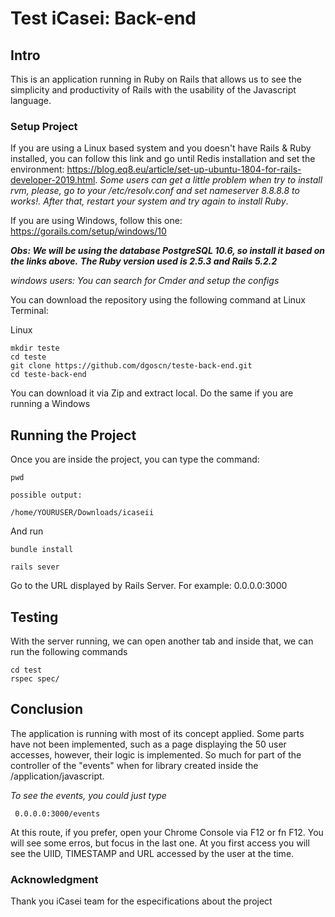 # Test iCasei: Back-end


## Intro

This is an application running in Ruby on Rails that allows us to see the simplicity and productivity of Rails with the usability of the Javascript language.

### Setup Project

If you are using a Linux based system and you doesn't have Rails & Ruby installed, you can follow this link and go until Redis installation and set the environment: https://blog.eq8.eu/article/set-up-ubuntu-1804-for-rails-developer-2019.html. *Some users can get a little problem when try to install rvm, please, go to your /etc/resolv.conf and set nameserver 8.8.8.8 to works!. After that, restart your system and try again to install Ruby*.

If you are using Windows, follow this one: https://gorails.com/setup/windows/10

***Obs: We will be using the database PostgreSQL 10.6, so install it based on the links above.***
***The Ruby version used is 2.5.3  and Rails 5.2.2***

*windows users: You can search for Cmder and setup the configs*

You can download the repository using the following command at Linux Terminal:


Linux
```
mkdir teste
cd teste
git clone https://github.com/dgoscn/teste-back-end.git
cd teste-back-end

```
You can download it via Zip and extract local. Do the same if you are running a Windows

## Running the Project

Once you are inside the project, you can type the command:

```
pwd

possible output:

/home/YOURUSER/Downloads/icaseii
```
And run
```
bundle install
```
```
rails sever
```
Go to the URL displayed by Rails Server. For example: 0.0.0.0:3000

## Testing 

With the server running, we can open another tab and inside that, we can run the following commands
```
cd test
rspec spec/
```

## Conclusion

The application is running with most of its concept applied. Some parts have not been implemented, such as a page displaying the 50 user accesses, however, their logic is implemented. So much for part of the controller of the "events" when for library created inside the /application/javascript.

*To see the events, you could just type*

```
 0.0.0.0:3000/events
```

At this route, if you prefer, open your Chrome Console via F12 or fn F12. You will see some erros, but focus in the last one. At you first access you will see the UIID, TIMESTAMP and URL accessed by the user at the time.

### Acknowledgment
Thank you iCasei team for the especifications about the project
